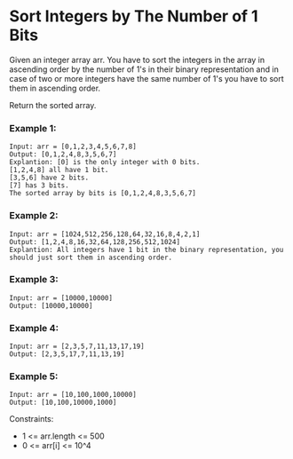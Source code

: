 # Sort Integers by The Number of 1 Bits

Given an integer array arr. You have to sort the integers in the array in ascending order by the number of 1's in their binary representation and in case of two or more integers have the same number of 1's you have to sort them in ascending order.

Return the sorted array.

### Example 1:

```
Input: arr = [0,1,2,3,4,5,6,7,8]
Output: [0,1,2,4,8,3,5,6,7]
Explantion: [0] is the only integer with 0 bits.
[1,2,4,8] all have 1 bit.
[3,5,6] have 2 bits.
[7] has 3 bits.
The sorted array by bits is [0,1,2,4,8,3,5,6,7]
```

### Example 2:

```
Input: arr = [1024,512,256,128,64,32,16,8,4,2,1]
Output: [1,2,4,8,16,32,64,128,256,512,1024]
Explantion: All integers have 1 bit in the binary representation, you should just sort them in ascending order.
```

### Example 3:

```
Input: arr = [10000,10000]
Output: [10000,10000]
```

### Example 4:

```
Input: arr = [2,3,5,7,11,13,17,19]
Output: [2,3,5,17,7,11,13,19]
```

### Example 5:

```
Input: arr = [10,100,1000,10000]
Output: [10,100,10000,1000]
```

Constraints:

- 1 <= arr.length <= 500
- 0 <= arr[i] <= 10^4
